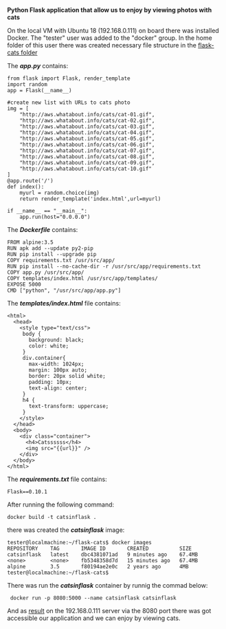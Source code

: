 **Python Flask application that allow us to enjoy by viewing photos with cats**

On the local VM with Ubuntu 18 (192.168.0.111) on board there was installed Docker.
The "tester" user was added to the "docker" group.
In the home folder of this user there was created necessary file structure in the [flask-cats folder](screenshots/001.JPG)

The ***app.py*** contains:
```
from flask import Flask, render_template
import random
app = Flask(__name__)

#create new list with URLs to cats photo
img = [
    "http://aws.whatabout.info/cats/cat-01.gif",
    "http://aws.whatabout.info/cats/cat-02.gif",
    "http://aws.whatabout.info/cats/cat-03.gif",
    "http://aws.whatabout.info/cats/cat-04.gif",
    "http://aws.whatabout.info/cats/cat-05.gif",
    "http://aws.whatabout.info/cats/cat-06.gif",
    "http://aws.whatabout.info/cats/cat-07.gif",
    "http://aws.whatabout.info/cats/cat-08.gif",
    "http://aws.whatabout.info/cats/cat-09.gif",
    "http://aws.whatabout.info/cats/cat-10.gif"
]
@app.route('/')
def index():
    myurl = random.choice(img)
    return render_template('index.html',url=myurl)

if __name__ == "__main__":
    app.run(host="0.0.0.0")
```

The ***Dockerfile*** contains:
```
FROM alpine:3.5
RUN apk add --update py2-pip
RUN pip install --upgrade pip
COPY requirements.txt /usr/src/app/
RUN pip install --no-cache-dir -r /usr/src/app/requirements.txt
COPY app.py /usr/src/app/
COPY templates/index.html /usr/src/app/templates/
EXPOSE 5000
CMD ["python", "/usr/src/app/app.py"]
```

The ***templates/index.html*** file contains:
```
<html>
  <head>
    <style type="text/css">
     body {
       background: black;
       color: white;
     }
     div.container{
       max-width: 1024px;
       margin: 100px auto;
       border: 20px solid white;
       padding: 10px;
       text-align: center;
     }
     h4 {
       text-transform: uppercase;
     }
    </style>
  </head>
  <body>
    <div class="container">
      <h4>Catssssss</h4>
      <img src="{{url}}" />
    </div>
  </body>
</html>
```

The ***requirements.txt*** file contains:
```
Flask==0.10.1
```

After running the following command: 
```
docker build -t catsinflask .
```
there was created the ***catsinflask*** image:
```
tester@localmachine:~/flask-cats$ docker images
REPOSITORY    TAG       IMAGE ID       CREATED          SIZE
catsinflask   latest    dbc4381071ad   9 minutes ago    67.4MB
<none>        <none>    fb5348358d7d   15 minutes ago   67.4MB
alpine        3.5       f80194ae2e0c   2 years ago      4MB
tester@localmachine:~/flask-cats$
```

There was run the ***catsinflask*** container by runnig the commad below:
```
 docker run -p 8080:5000 --name catsinflask catsinflask
```

And as [result](screenshots/002.JPG)  on the 192.168.0.111 server via the 8080 port there was got accessible our application and we can enjoy by viewing cats.
